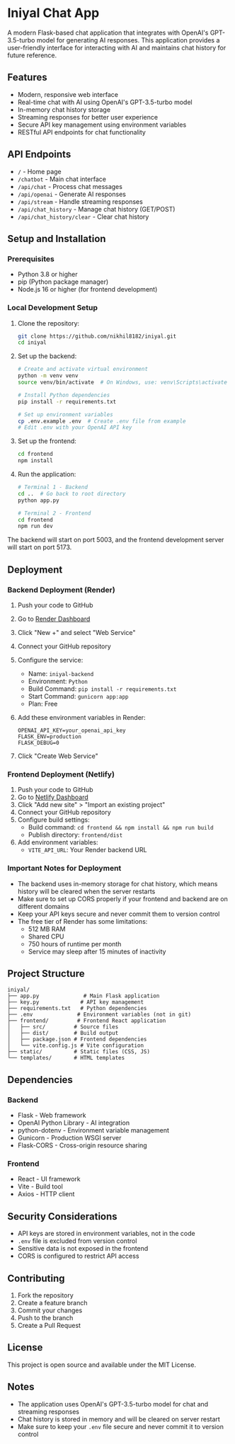# Iniyal Chat App

A modern Flask-based chat application that integrates with OpenAI's GPT-3.5-turbo model for generating AI responses. This application provides a user-friendly interface for interacting with AI and maintains chat history for future reference.

## Features
- Modern, responsive web interface
- Real-time chat with AI using OpenAI's GPT-3.5-turbo model
- In-memory chat history storage
- Streaming responses for better user experience
- Secure API key management using environment variables
- RESTful API endpoints for chat functionality

## API Endpoints
- `/` - Home page
- `/chatbot` - Main chat interface
- `/api/chat` - Process chat messages
- `/api/openai` - Generate AI responses
- `/api/stream` - Handle streaming responses
- `/api/chat_history` - Manage chat history (GET/POST)
- `/api/chat_history/clear` - Clear chat history

## Setup and Installation

### Prerequisites
- Python 3.8 or higher
- pip (Python package manager)
- Node.js 16 or higher (for frontend development)

### Local Development Setup
1. Clone the repository:
   ```bash
   git clone https://github.com/nikhil8182/iniyal.git
   cd iniyal
   ```

2. Set up the backend:
   ```bash
   # Create and activate virtual environment
   python -m venv venv
   source venv/bin/activate  # On Windows, use: venv\Scripts\activate

   # Install Python dependencies
   pip install -r requirements.txt

   # Set up environment variables
   cp .env.example .env  # Create .env file from example
   # Edit .env with your OpenAI API key
   ```

3. Set up the frontend:
   ```bash
   cd frontend
   npm install
   ```

4. Run the application:
   ```bash
   # Terminal 1 - Backend
   cd ..  # Go back to root directory
   python app.py

   # Terminal 2 - Frontend
   cd frontend
   npm run dev
   ```

The backend will start on port 5003, and the frontend development server will start on port 5173.

## Deployment

### Backend Deployment (Render)
1. Push your code to GitHub
2. Go to [Render Dashboard](https://dashboard.render.com/)
3. Click "New +" and select "Web Service"
4. Connect your GitHub repository
5. Configure the service:
   - Name: `iniyal-backend`
   - Environment: `Python`
   - Build Command: `pip install -r requirements.txt`
   - Start Command: `gunicorn app:app`
   - Plan: Free

6. Add these environment variables in Render:
   ```
   OPENAI_API_KEY=your_openai_api_key
   FLASK_ENV=production
   FLASK_DEBUG=0
   ```

7. Click "Create Web Service"

### Frontend Deployment (Netlify)
1. Push your code to GitHub
2. Go to [Netlify Dashboard](https://app.netlify.com/)
3. Click "Add new site" > "Import an existing project"
4. Connect your GitHub repository
5. Configure build settings:
   - Build command: `cd frontend && npm install && npm run build`
   - Publish directory: `frontend/dist`
6. Add environment variables:
   - `VITE_API_URL`: Your Render backend URL

### Important Notes for Deployment
- The backend uses in-memory storage for chat history, which means history will be cleared when the server restarts
- Make sure to set up CORS properly if your frontend and backend are on different domains
- Keep your API keys secure and never commit them to version control
- The free tier of Render has some limitations:
  - 512 MB RAM
  - Shared CPU
  - 750 hours of runtime per month
  - Service may sleep after 15 minutes of inactivity

## Project Structure
```
iniyal/
├── app.py              # Main Flask application
├── key.py             # API key management
├── requirements.txt   # Python dependencies
├── .env              # Environment variables (not in git)
├── frontend/         # Frontend React application
│   ├── src/         # Source files
│   ├── dist/        # Build output
│   ├── package.json # Frontend dependencies
│   └── vite.config.js # Vite configuration
├── static/          # Static files (CSS, JS)
└── templates/       # HTML templates
```

## Dependencies
### Backend
- Flask - Web framework
- OpenAI Python Library - AI integration
- python-dotenv - Environment variable management
- Gunicorn - Production WSGI server
- Flask-CORS - Cross-origin resource sharing

### Frontend
- React - UI framework
- Vite - Build tool
- Axios - HTTP client

## Security Considerations
- API keys are stored in environment variables, not in the code
- `.env` file is excluded from version control
- Sensitive data is not exposed in the frontend
- CORS is configured to restrict API access

## Contributing
1. Fork the repository
2. Create a feature branch
3. Commit your changes
4. Push to the branch
5. Create a Pull Request

## License
This project is open source and available under the MIT License.

## Notes
- The application uses OpenAI's GPT-3.5-turbo model for chat and streaming responses
- Chat history is stored in memory and will be cleared on server restart
- Make sure to keep your `.env` file secure and never commit it to version control 
